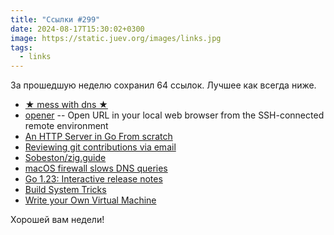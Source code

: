 ```yaml
---
title: "Ссылки #299"
date: 2024-08-17T15:30:02+0300
image: https://static.juev.org/images/links.jpg
tags: 
  - links
---
```


За прошедшую неделю сохранил 64 ссылок. Лучшее как всегда ниже.

- [★ mess with dns ★](https://messwithdns.net/)
- [opener](https://github.com/superbrothers/opener) -- Open URL in your local web browser from the SSH-connected remote environment
- [An HTTP Server in Go From scratch](https://www.krayorn.com/posts/http-server-go/)
- [Reviewing git contributions via email](https://git-am.io/)
- [Sobeston/zig.guide](https://github.com/Sobeston/zig.guide)
- [macOS firewall slows DNS queries](https://lapcatsoftware.com/articles/2024/8/6.html)
- [Go 1.23: Interactive release notes](https://antonz.org/go-1-23/)
- [Build System Tricks](https://ziggit.dev/t/build-system-tricks/3531)
- [Write your Own Virtual Machine](https://www.jmeiners.com/lc3-vm/)

Хорошей вам недели!
